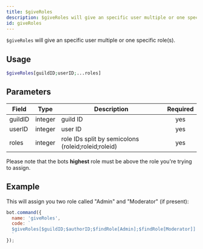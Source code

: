 ```yaml
---
title: $giveRoles 
description: $giveRoles will give an specific user multiple or one specific role(s).
id: giveRoles
---
```


`$giveRoles` will give an specific user multiple or one specific role(s).

## Usage

```php
$giveRoles[guildID;userID;...roles]
```

## Parameters 


| Field   | Type    | Description                                         | Required |
| ------- | ------- | --------------------------------------------------- |:--------:|
| guildID | integer | guild ID                                            |    yes   |
| userID  | integer | user ID                                             |    yes   |
| roles   | integer | role IDs split by semicolons (roleid;roleid;roleid) |    yes   |

Please note that the bots **highest** role must be above the role you're trying to assign.

## Example

This will assign you two role called "Admin" and "Moderator" (if present):

```javascript
bot.command({
  name: 'giveRoles',
  code: `
  $giveRoles[$guildID;$authorID;$findRole[Admin];$findRole[Moderator]]
  `
});
```